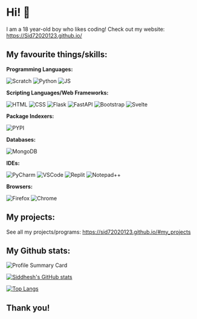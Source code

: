 # Hi! 👋
I am a 18 year-old boy who likes coding! Check out my website: https://Sid72020123.github.io/

## My favourite things/skills:
**Programming Languages:**

![Scratch](https://img.shields.io/badge/Scratch-4D97FF?style=for-the-badge&logo=Scratch&logoColor=yellow&color=black)
![Python](https://img.shields.io/badge/Python-FFD43B?style=for-the-badge&logo=python&logoColor=blue&color=black)
![JS](https://img.shields.io/badge/JavaScript-323330?style=for-the-badge&logo=javascript&logoColor=F7DF1E&color=black)


**Scripting Languages/Web Frameworks:**

![HTML](https://img.shields.io/badge/HTML5-E34F26?style=for-the-badge&logo=html5&logoColor=blue&color=black)
![CSS](https://img.shields.io/badge/CSS3-1572B6?style=for-the-badge&logo=css3&logoColor=red&color=black)
![Flask](https://img.shields.io/badge/Flask-000000?style=for-the-badge&logo=flask&logoColor=white&color=black)
![FastAPI](https://img.shields.io/badge/fastapi-109989?style=for-the-badge&logo=FASTAPI&logoColor=green&color=black)
![Bootstrap](https://img.shields.io/badge/Bootstrap-563D7C?style=for-the-badge&logo=bootstrap&logoColor=lightpurple&color=black)
![Svelte](https://img.shields.io/badge/Svelte-4A4A55?style=for-the-badge&logo=svelte&logoColor=FF3E00&color=black)

**Package Indexers:**

![PYPI](https://img.shields.io/badge/pypi-3775A9?style=for-the-badge&logo=pypi&logoColor=blue&color=black)

**Databases:**

![MongoDB](https://img.shields.io/badge/MongoDB-4EA94B?style=for-the-badge&logo=mongodb&logoColor=green&color=black)

**IDEs:**

![PyCharm](https://img.shields.io/badge/PyCharm-000000.svg?&style=for-the-badge&logo=PyCharm&logoColor=green&color=black)
![VSCode](https://img.shields.io/badge/VSCode-0078D4?style=for-the-badge&logo=visual%20studio%20code&logoColor=blue&color=black)
![Replit](https://img.shields.io/badge/replit-667881?style=for-the-badge&logo=replit&logoColor=white&color=black)
![Notepad++](https://img.shields.io/badge/Notepad++-90E59A.svg?style=for-the-badge&logo=notepad%2B%2B&logoColor=lightgreen&color=black)

**Browsers:**

![Firefox](https://img.shields.io/badge/Firefox_Browser-FF7139?style=for-the-badge&logo=Firefox-Browser&logoColor=orange&color=black)
![Chrome](https://img.shields.io/badge/Google_chrome-4285F4?style=for-the-badge&logo=Google-chrome&logoColor=white&color=black)

## My projects:
See all my projects/programs: https://sid72020123.github.io/#my_projects

## My Github stats:
![Profile Summary Card](https://github-profile-summary-cards.vercel.app/api/cards/profile-details?username=Sid72020123&theme=github_dark)

[![Siddhesh's GitHub stats](https://github-readme-stats.vercel.app/api?username=Sid72020123&show_icons=true&theme=github_dark)](https://github.com/Sid72020123)

[![Top Langs](https://github-readme-stats.vercel.app/api/top-langs/?username=Sid72020123&show_icons=true&theme=github_dark)](https://github.com/Sid72020123)

## Thank you!
